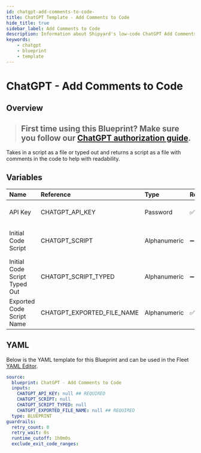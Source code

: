 ```yaml
---
id: chatgpt-add-comments-to-code-
title: ChatGPT Template - Add Comments to Code 
hide_title: true
sidebar_label: Add Comments to Code 
description: Information about Shipyard's low-code ChatGPT Add Comments to Code  blueprint. This Blueprint takes in a script and adds comments to make the code more readable. 
keywords:
    - chatgpt
    - blueprint
    - template
---
```


# ChatGPT - Add Comments to Code 

## Overview

> ## **First time using this Blueprint? Make sure you follow our [ChatGPT authorization guide](https://www.shipyardapp.com/docs/blueprint-library/chatgpt/chatgpt-authorization/)**.


Takes in a script as a file or typed out and returns a script as a file with comments in the code to help with readability. 

## Variables

| Name | Reference | Type | Required | Default | Options | Description |
|:---|:---|:---|:---|:---|:---|:---|
| API Key | CHATGPT_API_KEY | Password | :white_check_mark: | - | - | API Key from OpenAI |
| Initial Code Script | CHATGPT_SCRIPT | Alphanumeric | :heavy_minus_sign: | - | - | Original code script that needs commenting |
| Initial Code Script Typed Out | CHATGPT_SCRIPT_TYPED | Alphanumeric | :heavy_minus_sign: | - | - | Typed out code script |
| Exported Code Script Name | CHATGPT_EXPORTED_FILE_NAME | Alphanumeric | :white_check_mark: | - | - | Script name of commented code |


## YAML

Below is the YAML template for this Blueprint and can be used in the Fleet [YAML Editor](../../reference/fleets/yaml-editor.md).

```yaml
source:
  blueprint: ChatGPT - Add Comments to Code 
  inputs:
    CHATGPT_API_KEY: null ## REQUIRED
    CHATGPT_SCRIPT: null 
    CHATGPT_SCRIPT_TYPED: null 
    CHATGPT_EXPORTED_FILE_NAME: null ## REQUIRED
  type: BLUEPRINT
guardrails:
  retry_count: 0
  retry_wait: 0s
  runtime_cutoff: 1h0m0s
  exclude_exit_code_ranges:
```
